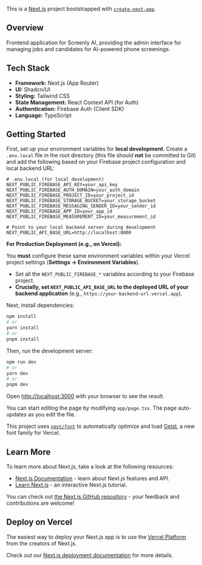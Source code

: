 This is a [Next.js](https://nextjs.org) project bootstrapped with [`create-next-app`](https://nextjs.org/docs/app/api-reference/cli/create-next-app).

## Overview

Frontend application for Screenly AI, providing the admin interface for managing jobs and candidates for AI-powered phone screenings.

## Tech Stack

- **Framework:** Next.js (App Router)
- **UI:** Shadcn/UI
- **Styling:** Tailwind CSS
- **State Management:** React Context API (for Auth)
- **Authentication:** Firebase Auth (Client SDK)
- **Language:** TypeScript

## Getting Started

First, set up your environment variables for **local development**. Create a `.env.local` file in the root directory (this file should **not** be committed to Git) and add the following based on your Firebase project configuration and local backend URL:

```dotenv
# .env.local (for local development)
NEXT_PUBLIC_FIREBASE_API_KEY=your_api_key
NEXT_PUBLIC_FIREBASE_AUTH_DOMAIN=your_auth_domain
NEXT_PUBLIC_FIREBASE_PROJECT_ID=your_project_id
NEXT_PUBLIC_FIREBASE_STORAGE_BUCKET=your_storage_bucket
NEXT_PUBLIC_FIREBASE_MESSAGING_SENDER_ID=your_sender_id
NEXT_PUBLIC_FIREBASE_APP_ID=your_app_id
NEXT_PUBLIC_FIREBASE_MEASUREMENT_ID=your_measurement_id

# Point to your local backend server during development
NEXT_PUBLIC_API_BASE_URL=http://localhost:8000
```

**For Production Deployment (e.g., on Vercel):**

You **must** configure these same environment variables within your Vercel project settings (**Settings -> Environment Variables**).

*   Set all the `NEXT_PUBLIC_FIREBASE_*` variables according to your Firebase project.
*   **Crucially, set `NEXT_PUBLIC_API_BASE_URL` to the deployed URL of your backend application** (e.g., `https://your-backend-url.vercel.app`).

Next, install dependencies:

```bash
npm install
# or
yarn install
# or
pnpm install
```

Then, run the development server:

```bash
npm run dev
# or
yarn dev
# or
pnpm dev
```

Open [http://localhost:3000](http://localhost:3000) with your browser to see the result.

You can start editing the page by modifying `app/page.tsx`. The page auto-updates as you edit the file.

This project uses [`next/font`](https://nextjs.org/docs/app/building-your-application/optimizing/fonts) to automatically optimize and load [Geist](https://vercel.com/font), a new font family for Vercel.

## Learn More

To learn more about Next.js, take a look at the following resources:

- [Next.js Documentation](https://nextjs.org/docs) - learn about Next.js features and API.
- [Learn Next.js](https://nextjs.org/learn) - an interactive Next.js tutorial.

You can check out [the Next.js GitHub repository](https://github.com/vercel/next.js) - your feedback and contributions are welcome!

## Deploy on Vercel

The easiest way to deploy your Next.js app is to use the [Vercel Platform](https://vercel.com/new?utm_medium=default-template&filter=next.js&utm_source=create-next-app&utm_campaign=create-next-app-readme) from the creators of Next.js.

Check out our [Next.js deployment documentation](https://nextjs.org/docs/app/building-your-application/deploying) for more details.
